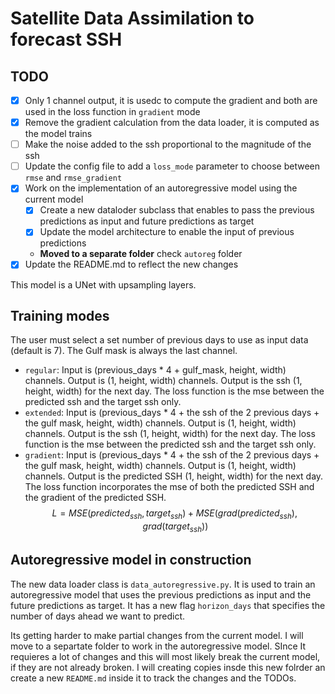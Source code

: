 # Satellite Data Assimilation to forecast SSH

## TODO
- [x] Only 1 channel output, it is usedc to compute the gradient and both are used in the loss function in `gradient` mode
- [x] Remove the gradient calculation from the data loader, it is computed as the model trains
- [ ] Make the noise added to the ssh proportional to the magnitude of the ssh
- [ ] Update the config file to add a `loss_mode` parameter to choose between `rmse` and `rmse_gradient`
- [x] Work on the implementation of an autoregressive model using the current model
    - [x] Create a new dataloder subclass that enables to pass the previous predictions as input and future predictions as target
    - [x] Update the model architecture to enable the input of previous predictions
    - **Moved to a separate folder** check `autoreg` folder
- [x] Update the README.md to reflect the new changes

This model is a UNet with upsampling layers.

## Training modes
The user must select a set number of previous days to use as input data (default is 7). The Gulf mask is always the last channel.
- `regular`: Input is (previous_days * 4 + gulf_mask, height, width) channels. Output is (1, height, width) channels. Output is the ssh (1, height, width) for the next day. The loss function is the mse between the predicted ssh and the target ssh only.
- `extended`: Input is (previous_days * 4 + the ssh of the 2 previous days + the gulf mask, height, width) channels. Output is (1, height, width) channels. Output is the ssh (1, height, width) for the next day. The loss function is the mse between the predicted ssh and the target ssh only.
- `gradient`: Input is (previous_days * 4 + the ssh of the 2 previous days + the gulf mask, height, width) channels. Output is (1, height, width) channels. Output is the predicted SSH (1, height, width) for the next day. The loss function incorporates the mse of both the predicted SSH and the gradient of the predicted SSH.
    $$ L = MSE(predicted_{ssh}, target_{ssh}) + MSE(grad(predicted_{ssh}), grad(target_{ssh})) $$

## Autoregressive model in construction
The new data loader class is `data_autoregressive.py`. It is used to train an autoregressive model that uses the previous predictions as input and the future predictions as target. It has a new flag `horizon_days` that specifies the number of days ahead we want to predict.

Its getting harder to make partial changes from the current model. I will move to a separtate folder to work in the autoregressive model. SInce It requieres a lot of changes and this will most likely break the current model, if they are not already broken. I will creating copies insde this new folrder an create a new `README.md` inside it to track the changes and the TODOs.